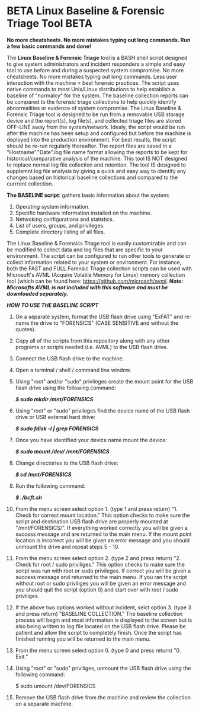 # BETA Linux Baseline & Forensic Triage Tool BETA
**No more cheatsheets. No more mistakes typing out long commands. Run a few basic commands and done!**

The **Linux Baseline & Forensic Triage** tool is a BASH shell script designed to give system administrators and incident responders a simple and easy tool to use before and during a suspected system compromise. No more cheatsheets. No more mistakes typing out long commands. Less user interaction with the machine = best forensic practices. The script uses native commands to most Unix/Linux distributions to help establish a baseline of "normalcy" for the system. The baseline collection reports can be compared to the forensic triage collections to help quickly identify abnormalities or evidence of system compromise. The Linux Baseline & Forensic Triage tool is designed to be run from a removable USB storage device and the report(s), log file(s), and collected triage files are stored OFF-LINE away from the system/network. Idealy, the script would be run after the machine has been setup and configured but before the machine is deployed into the production environment. For best results, the script should be re-run regularly thereafter. The report files are saved in a "Hostname"."Date".log file name format allowing the reports to be kept for historical/comparative analysis of the machine. This tool IS NOT designed to replace normal log file collection and retention. The tool IS designed to supplemnt log file analysis by giving a quick and easy way to identify any changes based on historical baseline collections and compared to the currrent collection.   

**The BASELINE script**: gathers basic information about the system:
  1. Operating system information.
  2. Specific hardware information installed on the machine. 
  3. Netwoking configurations and statistics. 
  4. List of users, groups, and privileges. 
  5. Complete directory listing of all files.

The Linux Baseline & Forensics Triage tool is easily customizable and can be modified to collect data and log files that are specific to your environment. The script can be configured to run other tools to generate or collect information related to your system or environment. For instance, both the FAST and FULL Forensic Triage collection scripts can be used with Microsoft's AVML (Acquire Volatile Memory for Linux) memory collection tool (which can be found here: https://github.com/microsoft/avml. ***Note: Microsofts AVML is not included with this software and must be downloaded separately.***

_****HOW TO USE THE BASELINE SCRIPT****_
  1.  On a separate system, format the USB flash drive using "ExFAT" and re-name the drive to "FORENSICS" (CASE SENSITIVE and without the quotes).
  2.  Copy all of the scripts from this repository along with any other programs or scripts needed (i.e. AVML) to the USB flash drive.
  3.  Connect the USB flash drive to the machine.
  4.  Open a terminal / shell / command line window.
  5.  Using "root" and/or "sudo" privileges create the mount point for the USB flash drive using the following command: 
  
       ***$ sudo mkdir /mnt/FORENSICS***
  
  6.  Using "root" or "sudo" privileges find the device name of the USB flash drive or USB external hard drive: 
  
       ***$ sudo fdisk -l | grep FORENSICS***
  
  7.  Once you have identified your device name mount the device: 
  
       ***$ sudo mount /dev/<drive ID here> /mnt/FORENSICS***
  
  8.  Change directories to the USB flash drive: 
 
       ***$ cd /mnt/FORENSICS***
  
  9.  Run the following command:
  
       ***$ ./bcft.sh***
  
  10. From the menu screen select option 1. (type 1 and press return)  "1. Check for correct mount location."
      This option checks to make sure the script and destination USB flash drive are properly mounted at "/mnt/FORENSICS/".
      If everything worked correctly you will be given a success message and are returned to the main menu.
      If the mount point location is incorrect you will be given an error message and you should unmount the drive and repeat steps 5 - 10.
  
  11. From the menu screen select option 2. (type 2 and press return) "2. Check for root / sudo priviliges."
      This option checks to make sure the script was run with root or sudo privileges. 
      If correct you will be given a success message and returned to the main menu.
      If you ran the script without root or sudo priviliges you will be given an error message and you should quit the script (option 0) and start over with root /       sudo priviliges.
  
  12. If the above two options worked without incident, selct option 3. (type 3 and press return) "BASELINE COLLECTION." 
      The baseline collection process will begin and most information is displayed to the screen but is also being written to log file located on the USB flash           drive. Please be patient and allow the script to completely finish. Once the script has finished running you will be returned to the main menu.
  
  13. From the menu screen select option 0. (type 0 and press return) "0. Exit."
  
  14. Using "root" or "sudo" priviliges, unmount the USB flash drive using the following command:
  
      $ sudo umount /dev/FORENSICS
  
  15. Remove the USB flash drive from the machine and review the collection on a separate machine.

  
  
  
  
  
  
  
